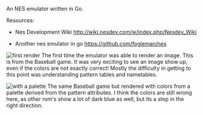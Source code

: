 An NES emulator written in Go.

Resources:

* Nes Development Wiki http://wiki.nesdev.com/w/index.php/Nesdev_Wiki

* Another nes emulator in go https://github.com/fogleman/nes

![first render](../../raw/master/pics/nes1.jpg)
The first time the emulator was able to render an image. This is from the Baseball game. It was very exciting to see an image show up, even if the colors are not exactly correct! Mostly the difficulty in getting to this point was understanding pattern tables and nametables.

![with a palette](../../raw/pics/nes-palette.jpg)
The same Baseball game but rendered with colors from a palette derived from the pattern attributes. I think the colors are still wrong here, as other rom's show a lot of dark blue as well, but its a step in the right direction.
